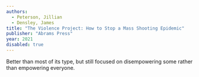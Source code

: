 ```yaml
---
authors:
  - Peterson, Jillian
  - Densley, James
title: "The Violence Project: How to Stop a Mass Shooting Epidemic"
publisher: "Abrams Press"
year: 2021
disabled: true
---
```


Better than most of its type, but still focused on disempowering some
rather than empowering everyone.
